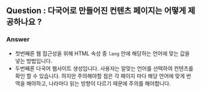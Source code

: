 ## Question : 다국어로 만들어진 컨텐츠 페이지는 어떻게 제공하나요 ?

### Answer

- 첫번째론 웹 접근성을 위해 HTML 속성 중 `lang` 안에 해당하는 언어에 맞는 값을 넣는 방법입니다.
- 두번째론 다국어 웹사이트 생성입니다. 사용자는 알맞는 언어를 선택하여 컨텐츠를 확인 할 수 있습니다.
  하지만 주의해야할 점은 각 페이지 마다 해당 언어에 맞게 번역을 해야하고, 나라마다 읽는 방향이 다르기 때문에 주의를 해야합니다.
